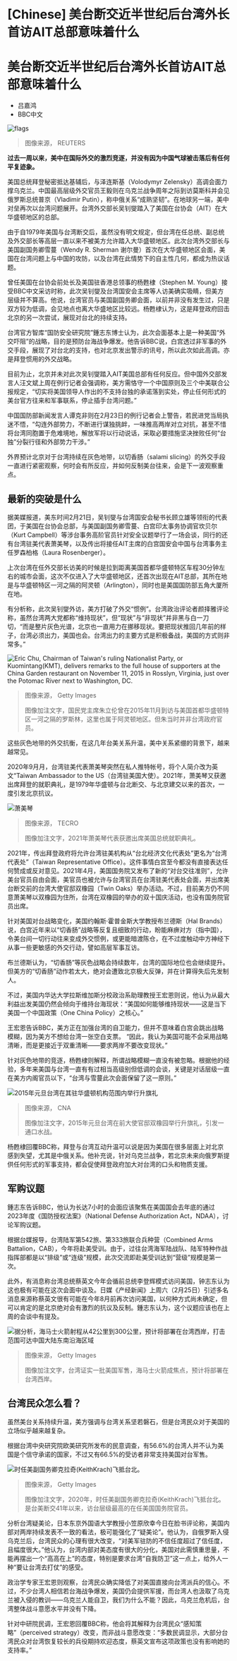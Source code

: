 # [Chinese] 美台断交近半世纪后台湾外长首访AIT总部意味着什么

#  美台断交近半世纪后台湾外长首访AIT总部意味着什么

  * 吕嘉鸿 
  * BBC中文 


![flags](_126477076_whatsubject.jpg)

> 图像来源，  REUTERS

**过去一周以来，美中在国际外交的激烈竞逐，并没有因为中国气球被击落后有任何平复迹象。**

美国总统拜登秘密抵达基辅后，与泽连斯基（Volodymyr Zelensky）高调会面力撑乌克兰。中国最高层级外交官员王毅则在乌克兰战争周年之际到访莫斯科并会见俄罗斯总统普京（Vladimir Putin），称中俄关系“成熟坚韧”。在地球另一端，美中对垒再次以台湾问题展开。台湾外交部长吴钊燮踏入了美国在台协会（AIT）在大华盛顿地区的总部。

由于自1979年美国与台湾断交后，虽然没有明文规定，但台湾在任总统、副总统及外交部长等高层一直以来不被美方允许踏入大华盛顿地区。此次台湾外交部长与美国副国务卿雪蔓（Wendy R. Sherman 谢尔曼）首次在大华盛顿地区会面，美国在台湾问题上与中国的攻防，以及台湾在此情势下的自主性几何，都成为热议话题。

曾任美国在台协会前处长及美国驻香港总领事的杨甦棣（Stephen M. Young）接受BBC中文采访时称，此次吴钊燮及台湾国安会主席等人访美确实吸睛，但美方层级并不算高。他说，台湾官员与美国副国务卿会面，以前并非没有发生过，只是双方较为低调，会见地点也离大华盛地区比较远。杨甦棣认为，这是拜登政府回击北京的另一次尝试，展现对台北的持续支持。

台湾官方智库“国防安全研究院”鍾志东博士认为，此次会面基本上是一种美国“外交吓阻”的战略，目的是预防台海战争爆发。他告诉BBC说，白宫透过非军事的外交手段，展现了对台北的支持，也对北京发出警示的讯号，所以此次如此高调。亦是拜登惯用的外交战略。

目前为止，北京并未对此次吴钊燮踏入AIT美国总部有任何反应。但中国外交部发言人汪文斌上周在例行记者会强调称，美方需恪守一个中国原则及三个中美联合公报规定，“切实将美国领导人作出的不支持台独的承诺落到实处，停止任何形式的美台官方往来和军事联系，停止插手台湾问题。”

中国国防部新闻发言人谭克非则在2月23日的例行记者会上警告，若民进党当局执迷不悟，“勾连外部势力，不断进行谋独挑衅，一味推高两岸对立对抗，甚至不惜将台湾同胞置于危难境地，解放军将以行动说话，采取必要措施坚决挫败任何“台独”分裂行径和外部势力干涉。”

外界预计北京对于台湾持续在灰色地带，以切香肠（salami slicing）的外交手段一直进行紧密观察，何时会有所反应，并如何反制美台往来，会是下一波观察重点。

##  最新的突破是什么

据美媒报道，美东时间2月21日，吴钊燮与台湾国安会秘书长顾立雄等领衔的代表团，于美国在台协会总部，与美国副国务卿雪蔓、白宫印太事务协调官坎贝尔（Kurt Campbell）等涉台事务高阶官员针对安全议题举行了一场会谈，同行的还有台湾驻美代表萧美琴，以及传出将接任AIT主席的白宫国安会中国与台湾事务主任罗森柏格（Laura Rosenberger）。

上次台湾在任外交部长访美的时候是拉到距离美国首都华盛顿特区车程30分钟左右的城市会面，这次不仅进入了大华盛顿地区，还首次出现在AIT总部，其所在地是与华盛顿特区一河之隔的阿灵顿（Arlington），同时也是美国国防部五角大厦所在地。

有分析称，此次吴钊燮外访，美方打破了外交“惯例”。台湾政治评论者颜择雅评论称，虽然台湾两大党都称“维持现状”，但“现状”与“非现状”并非黑与白一刀切，“而是整片灰色光谱，北京也一直用力在挪移现状。要把现状推回几年前的样子，台湾必须出力，美国也会。台湾出力的主要方式是积极备战，美国的方式则非常多。”

![Eric Chu, Chairman of Taiwan's ruling Nationalist Party, or Kuomintang\(KMT\), delivers remarks to the full house of supporters at the China Garden restaurant on November 11, 2015 in Rosslyn, Virginia, just over the Potomac River next to Washington, DC.](_128755705_gettyimages-496753570.jpg)

> 图像来源，  Getty Images
>
> 图像加注文字，国民党主席朱立伦曾在2015年11月到访与美国首都华盛顿特区一河之隔的罗斯林，这里也属于阿灵顿地区。但朱当时并非台湾政府官员。

这些灰色地带的外交抗衡，在这几年台美关系升温，美中关系紧绷的背景下，越来越常见。

2020年9月月，台湾驻美代表萧美琴突然在私人推特帐号，将个人简介改为英文“Taiwan Ambassador to the US（台湾驻美国大使）。2021年，萧美琴又获邀出席拜登的就职典礼，是1979年华盛顿与台北断交、与北京建交以来的首次，一度引发北京抗议。

![萧美琴](_128755703_4870cda1-ea5f-4c18-b098-2b49bae8997c.jpg)

> 图像来源，  TECRO
>
> 图像加注文字，2021年萧美琴代表获邀出席美国总统就职典礼。

2021年，传出拜登政府将允许台湾驻美机构从“台北经济文化代表处”更名为“台湾代表处”（Taiwan Representative Office）。这件事情白宫至今都没有直接表达任何赞成或反对意见。2021年4月，美国国务院又发布了新的“对台交往准则”，允许美台官员自由会面，美官员也被允许与台湾官员在台湾驻美代表处会面，并出席美台断交前的台湾大使官邸双橡园（Twin Oaks）举办活动。不过，目前美方仍不同意萧美琴以双橡园为住所，台湾在双橡园的举办的双十国庆活动，也没有国务院官员出席。

针对美国对台战略变化，美国约翰斯·霍普金斯大学教授布兰德斯（Hal Brands）说，白宫近年来以“切香肠”战略等反复且细致的行动，盼能麻痹对方（指中国），令美台间一切行动往来变成外交惯例，或更能暗渡陈仓，在不过度触动中方神经下从事一些更敏感的外交行动，譬如高层军事互访。

布兰德斯认为，“切香肠”等灰色战略会持续数年，台湾的国际地位也会继续提升。但美方的“切香肠”动作若太大，绝对会遭致北京极大反弹，并在计算得失后先发制人。

不过，美国内华达大学拉斯维加斯分校政治系助理教授王宏恩则说，他认为从最大利益出发美国仍然会倾向于维持台海现状：“美国如何能够维持现状——这是当下美国一个中国政策（One China Policy）之核心。”

王宏恩告诉BBC，美方正在加强台湾的自卫能力，但并不意味着白宫会跳出战略模糊，因为美方不想给台湾一张空白支票。 “因此，我认为美国可能不会采用战略清晰，而是更接近于双重清晰——要求两岸不要改变现状。”

针对灰色地带的竞逐，杨甦棣则解释，所谓战略模糊一直没有被忽略。根据他的经验，多年来美国与台湾一直有有过相当高级别但低调的会谈，关键是对话层级一直在美方内阁官员以下，“台湾与雪蔓此次会面保留了这一原则。”

![2015年元旦台湾在其驻华盛顿机构范围内举行升旗礼](_120539987_whatsubject.jpg)

> 图像来源，  CNA
>
> 图像加注文字，2015年元旦台湾在前大使官邸双橡园举行升旗礼，引发一通口水战。

杨甦棣回覆BBC称，拜登与台湾互动升温可以说是因为美国在很多层面上对北京感到失望，尤其是中俄关系。他补充说，针对乌克兰战争，若北京未来向俄罗斯提供任何形式的军事支持，都会促使拜登政府加大对台湾的口头和物质支援。

##  军购议题

鍾志东告诉BBC，他认为长达7小时的会面应该聚焦在美国国会去年底的通过2023年度《国防授权法案》（National Defense Authorization Act，NDAA），讨论军购议题。

根据台媒报导，台湾陆军第542旅、第333旅联合兵种营（Combined Arms Battalion，CAB），今年将赴美受训。由于，过往台湾海军陆战队、陆军特种作战指挥部都是以“排级”或“连级”规模，此次交流即赴美受训达到“营级”规模是第一次。

此外，有消息称台湾总统蔡英文今年会循前总统李登辉模式访问美国，钟志东认为这也极有可能在这次会面中谈及。日媒《产经新闻》上周六（2月25日）引述多名消息来源称蔡英文很有可能在今年8月前再次访问美国，以何种方式尚未确定，但可以肯定的是北京绝对会有激烈的抗议及反制。鍾志东认为，这个议题应该也在上周的会谈中有提及。

![据分析，海马士火箭射程从42公里到300公里，预计将部署在台湾西岸，打击范围可达中国大陆东南沿海区域](_118975029_whatsubject.jpg)

> 图像来源，  Getty Images
>
> 图像加注文字，台湾证实一批美国军售，海马士火箭成焦点，预计将部署在台湾西岸。

##  台湾民众怎么看？

虽然美台关系持续升温，美方强调与台湾关系坚若磐石，但是台湾民众对于美国的立场似乎越来越复杂。

根据台湾中央研究院欧美研究所发布的民意调查，有56.6%的台湾人并不认为美国是个信守承诺的国家，不过又有66.5%的受访者非常支持美国对台军售。

![时任美副国务卿克拉奇\(KeithKrach\)飞抵台北。](_128755702_a34fa39d-3e28-4297-93c3-931d8e9edc97.jpg)

> 图像来源，  Getty Images
>
> 图像加注文字，2020年，时任美副国务卿克拉奇(KeithKrach)飞抵台北。是台美断交41年以来，访台层级最高的在任美国国务院官员。

分析台湾疑美论，日本东京外国语大学教授小笠原欣幸今日在脸书评论称，美国内部对两岸持续发表不一致的看法，极可能强化了“疑美论”。他认为，自俄罗斯入侵乌克兰后，台湾民众的心理有很大改变，“对美军驻防的不信任度超过了信任度，且幅度很大。”他认为，台湾内部对美态度有很大的分化，美国对此需慎重思量，不能再摆出一个“高高在上”的态度，特别是要求台湾“自我防卫”这一点上，给外人一种“要让台湾去打仗”的感受。

政治学专家王宏恩则观察，台湾民众确实降低了对美国直接向台湾派兵的信心。不过，不少台湾人相信若台海战争爆发，美国仍会提供军援，而台湾人也汲取了乌克兰被入侵的教训——乌克兰人能自卫，我们为什么不能？因此，乌克兰危机后，台湾整体战斗意愿水平并没有下降。

针对中研院民调，王宏恩回覆BBC称，他会将其解释为台湾民众“感知策略”（perceived strategy）改变，而非战斗意愿改变：“多数民调显示，大部分台湾民众对台湾恢复较长的兵役期持欢迎态度，蔡英文宣布这项政策也没有影响她的支持率。”


